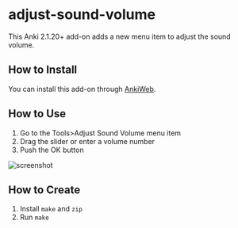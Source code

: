 # adjust-sound-volume

This Anki 2.1.20+ add-on adds a new menu item to adjust the sound volume.

## How to Install

You can install this add-on through [AnkiWeb](https://ankiweb.net/shared/info/2123044452).

## How to Use
1. Go to the Tools\>Adjust Sound Volume menu item
2. Drag the slider or enter a volume number
3. Push the OK button

![screenshot](https://raw.githubusercontent.com/mnogu/adjust-sound-volume/main/screenshot.png)

## How to Create

1. Install `make` and `zip`
2. Run `make`
